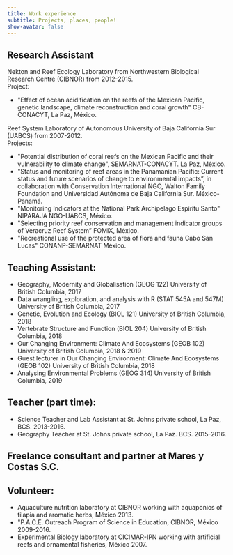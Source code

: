 ```yaml
---
title: Work experience
subtitle: Projects, places, people!
show-avatar: false
---
```


## Research Assistant 
Nekton and Reef Ecology Laboratory from Northwestern Biological Research Centre (CIBNOR) from 2012-2015.   
Project:
* "Effect of ocean acidification on the reefs of the Mexican Pacific, genetic landscape, climate reconstruction and coral growth" CB-CONACYT, La Paz, México.   

Reef System Laboratory of Autonomous University of Baja California Sur (UABCS) from 2007-2012.  
Projects:
* "Potential distribution of coral reefs on the Mexican Pacific and their vulnerability to climate change", SEMARNAT-CONACYT. La Paz, México.
* "Status and monitoring of reef areas in the Panamanian Pacific: Current status and future scenarios of change to environmental impacts”, in collaboration with Conservation International NGO, Walton Family Foundation and Universidad Autónoma de Baja California Sur. México-Panamá.
* "Monitoring Indicators at the National Park Archipelago Espiritu Santo" NIPARAJA NGO-UABCS, México.
* "Selecting priority reef conservation and management indicator groups of Veracruz Reef System” FOMIX, México.
* "Recreational use of the protected area of flora and fauna Cabo San Lucas" CONANP-SEMARNAT México. 

## Teaching Assistant:
* Geography, Modernity and Globalisation (GEOG 122) University of British Columbia, 2017
* Data wrangling, exploration, and analysis with R (STAT 545A and 547M) University of British Columbia, 2017
* Genetic, Evolution and Ecology (BIOL 121) University of British Columbia, 2018
* Vertebrate Structure and Function (BIOL 204) University of British Columbia, 2018
* Our Changing Environment: Climate And Ecosystems (GEOB 102) University of British Columbia, 2018 & 2019
* Guest lecturer in Our Changing Environment: Climate And Ecosystems (GEOB 102) University of British Columbia, 2018
* Analysing Environmental Problems (GEOG 314) University of British Columbia, 2019

## Teacher (part time):
* Science Teacher and Lab Assistant at St. Johns private school, La Paz, BCS. 2013-2016.
* Geography Teacher at St. Johns private school, La Paz. BCS. 2015-2016.


## Freelance consultant and partner at Mares y Costas S.C. 

## Volunteer:
* Aquaculture nutrition laboratory at CIBNOR working with aquaponics of tilapia and aromatic herbs, México 2013.
* "P.A.C.E. Outreach Program of Science in Education, CIBNOR, México 2009-2016.
* Experimental Biology laboratory at CICIMAR-IPN working with artificial reefs and ornamental fisheries, México 2007. 



